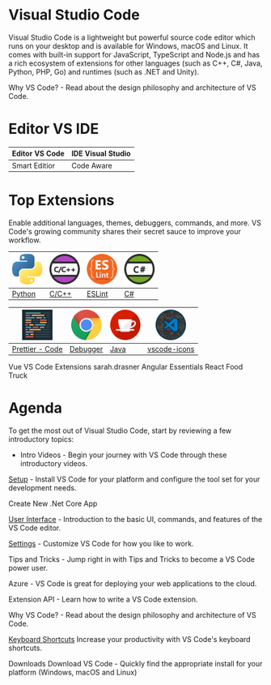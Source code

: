 # Visual Studio Code

Visual Studio Code is a lightweight but powerful source code editor which runs on your desktop and is available for Windows, macOS and Linux. It comes with built-in support for JavaScript, TypeScript and Node.js and has a rich ecosystem of extensions for other languages (such as C++, C#, Java, Python, PHP, Go) and runtimes (such as .NET and Unity).




Why VS Code? - Read about the design philosophy and architecture of VS Code.


# Editor VS IDE
|Editor VS Code | IDE Visual Studio |
|-------|-----|
|Smart Editior | Code Aware |

# Top Extensions
Enable additional languages, themes, debuggers, commands, and more. VS Code's growing community shares their secret sauce to improve your workflow.



|[<img src="./Images/Agenda/Python.png" alt="vscode-icons" width="60"/>](https://marketplace.visualstudio.com/items?itemName=ms-python.python)| [<img src="./Images/Agenda/CCPlusPlus.png" alt="vscode-icons" width="60" />](https://marketplace.visualstudio.com/items?itemName=ms-vscode.cpptools)|[<img src="./Images/Agenda/ESLint.png" alt="vscode-icons" width="60"/>](https://marketplace.visualstudio.com/items?itemName=ms-vscode.atom-keybindings)|[<img src="./Images/Agenda/CSharp.png" alt="vscode-icons" width="60" />](https://marketplace.visualstudio.com/items?itemName=ms-vscode.vs-keybindings)|
---------|----------|---------|----------|
 [Python](https://marketplace.visualstudio.com/items?itemName=ms-python.python) | [C/C++](https://marketplace.visualstudio.com/items?itemName=ms-vscode.cpptools) | [ESLint](https://marketplace.visualstudio.com/items?itemName=ms-vscode.atom-keybindings) | [C#](https://marketplace.visualstudio.com/items?itemName=ms-vscode.vs-keybindings)

|[<img src="./Images/Agenda/Prettier.png" alt="vscode-icons" width="60"/>](https://marketplace.visualstudio.com/items?itemName=esbenp.prettier-vscode)| [<img src="./Images/Agenda/DebuggerForChrome.png" alt="vscode-icons" width="60" />](https://marketplace.visualstudio.com/items?itemName=msjsdiag.debugger-for-chrome)|[<img src="./Images/Agenda/Java.png" alt="vscode-icons" width="60"/>](https://marketplace.visualstudio.com/items?itemName=redhat.java)|[<img src="./Images/Agenda/vs_code_icons.png" alt="vscode-icons" width="60" />](https://marketplace.visualstudio.com/items?itemName=vscode-icons-team.vscode-icons)|
---------|----------|---------|----------|
 [Prettier - Code](https://marketplace.visualstudio.com/items?itemName=esbenp.prettier-vscode) | [Debugger](https://marketplace.visualstudio.com/items?itemName=msjsdiag.debugger-for-chrome) | [Java](https://marketplace.visualstudio.com/items?itemName=redhat.java) | [vscode-icons](https://marketplace.visualstudio.com/items?itemName=vscode-icons-team.vscode-icons)

Vue VS Code Extensions sarah.drasner
Angular Essentials
React Food Truck


# Agenda

To get the most out of Visual Studio Code, start by reviewing a few introductory topics:

* Intro Videos - Begin your journey with VS Code through these introductory videos.

[Setup](https://code.visualstudio.com/docs/setup/setup-overview) - Install VS Code for your platform and configure the tool set for your development needs.

Create New .Net Core App

[User Interface](https://github.com/Onemanwolf/visual-studio-2019/blob/master/VisualStudioCode2019_Getting_Started/docs/VisualStudioCode_Intro_UI.md) - Introduction to the basic UI, commands, and features of the VS Code editor.

[Settings](https://github.com/Onemanwolf/visual-studio-2019/blob/master/VisualStudioCode2019_Getting_Started/docs/VisualStudioCode_Settings.md) - Customize VS Code for how you like to work.



Tips and Tricks - Jump right in with Tips and Tricks to become a VS Code power user.

Azure - VS Code is great for deploying your web applications to the cloud.

Extension API - Learn how to write a VS Code extension.

Why VS Code? - Read about the design philosophy and architecture of VS Code.

[Keyboard Shortcuts](https://github.com/Onemanwolf/visual-studio-2019/blob/master/VisualStudioCode2019_Getting_Started/docs/VisualStudioCode_KeyBinding.md)
Increase your productivity with VS Code's keyboard shortcuts.


Downloads
Download VS Code - Quickly find the appropriate install for your platform (Windows, macOS and Linux)